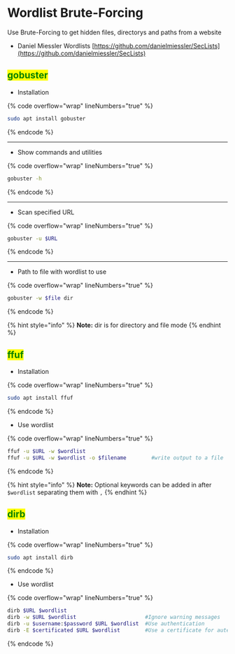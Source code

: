 # Wordlist Brute-Forcing

Use Brute-Forcing to get hidden files, directorys and paths from a website

* Daniel Miessler Wordlists [https://github.com/danielmiessler/SecLists](https://github.com/danielmiessler/SecLists)

## <mark style="color:green;">gobuster</mark>

* Installation

{% code overflow="wrap" lineNumbers="true" %}
```bash
sudo apt install gobuster
```
{% endcode %}

***

* Show commands and utilities

{% code overflow="wrap" lineNumbers="true" %}
```bash
gobuster -h
```
{% endcode %}

***

* Scan specified URL

{% code overflow="wrap" lineNumbers="true" %}
```bash
gobuster -u $URL
```
{% endcode %}

***

* Path to file with wordlist to use

{% code overflow="wrap" lineNumbers="true" %}
```bash
gobuster -w $file dir
```
{% endcode %}

{% hint style="info" %}
**Note:** dir is for directory and file mode
{% endhint %}

## <mark style="color:green;">ffuf</mark>

* Installation

{% code overflow="wrap" lineNumbers="true" %}
```bash
sudo apt install ffuf
```
{% endcode %}



* Use wordlist

{% code overflow="wrap" lineNumbers="true" %}
```bash
ffuf -u $URL -w $wordlist
ffuf -u $URL -w $wordlist -o $filename        #write output to a file
```
{% endcode %}

{% hint style="info" %}
**Note:** Optional keywords can be added in after `$wordlist` separating them with `,`&#x20;
{% endhint %}

## <mark style="color:green;">dirb</mark>

* Installation

{% code overflow="wrap" lineNumbers="true" %}
```bash
sudo apt install dirb
```
{% endcode %}



* Use wordlist

{% code overflow="wrap" lineNumbers="true" %}
```bash
dirb $URL $wordlist
dirb -w $URL $wordlist                      #Ignore warning messages
dirb -u $username:$password $URL $wordlist  #Use authentication
dirb -E $certificated $URL $wordlist        #Use a certificate for autenthication
```
{% endcode %}
